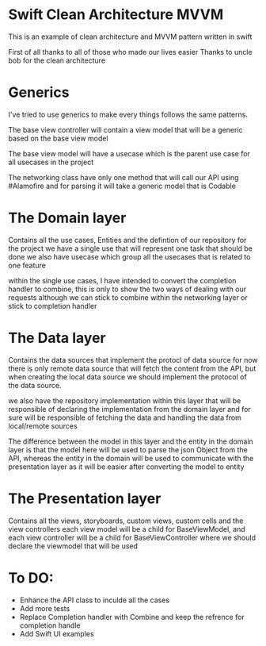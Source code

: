 # Swift Clean Architecture MVVM
This is an example of clean architecture and MVVM pattern written in swift 

First of all thanks to all of those who made our lives easier 
Thanks to uncle bob for the clean architecture 


# Generics 
I've tried to use generics to make every things follows the same patterns.

The base view controller will contain a view model that will be a generic based on the base view model

The base view model will have a usecase which is the parent use case for all usecases in the project 

The networking class have only one method that will call our API using #Alamofire and for parsing it will take a generic model that is Codable


# The Domain layer 
Contains all the use cases, Entities and the defintion of our repository for the project 
we have a single use that will represent one task that should be done
we also have usecase which group all the usecases that is related to one feature

within the single use cases, I have intended to convert the completion handler to combine, this is only to show the two ways of dealing with our requests although we can stick to combine within the networking layer or stick to completion handler 


# The Data layer 
Contains the data sources that implement the protocl of data source 
for now there is only remote data source that will fetch the content from the API, but when creating the local data source we should implement the protocol of the data source.

we also have the repository implementation within this layer that will be responsible of declaring the implementation from the domain layer
and for sure will be responsible of fetching the data and handling the data from local/remote sources

The difference between the model in this layer and the entity in the domain layer is that the model here will be used to parse the json Object from the API, whereas the entity in the domain will be used to communicate with the presentation layer as it will be easier after converting the model to entity 


# The Presentation layer
Contains all the views, storyboards, custom views, custom cells and the view controllers
each view model will be a child for BaseViewModel, and each view controller will be a child for BaseViewController where we should declare the viewmodel that will be used
 
# To DO:
- Enhance the API class to inculde all the cases 
- Add more tests
- Replace Completion handler with Combine and keep the refrence for completion handle 
- Add Swift UI examples 

